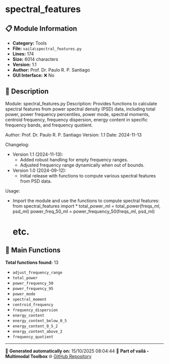 # spectral_features

## 📋 Module Information

- **Category:** Tools
- **File:** `vaila\spectral_features.py`
- **Lines:** 174
- **Size:** 6014 characters
- **Version:** 1.1
- **Author:** Prof. Dr. Paulo R. P. Santiago
- **GUI Interface:** ❌ No

## 📖 Description


Module: spectral_features.py
Description: Provides functions to calculate spectral features from power spectral density (PSD) data,
including total power, power frequency percentiles, power mode, spectral moments, centroid frequency,
frequency dispersion, energy content in specific frequency bands, and frequency quotient.

Author: Prof. Dr. Paulo R. P. Santiago
Version: 1.1
Date: 2024-11-13

Changelog:
- Version 1.1 (2024-11-13):
  - Added robust handling for empty frequency ranges.
  - Adjusted frequency range dynamically when out of bounds.
- Version 1.0 (2024-09-12):
  - Initial release with functions to compute various spectral features from PSD data.

Usage:
- Import the module and use the functions to compute spectral features:
  from spectral_features import *
  total_power_ml = total_power(freqs_ml, psd_ml)
  power_freq_50_ml = power_frequency_50(freqs_ml, psd_ml)
  # etc.


## 🔧 Main Functions

**Total functions found:** 13

- `adjust_frequency_range`
- `total_power`
- `power_frequency_50`
- `power_frequency_95`
- `power_mode`
- `spectral_moment`
- `centroid_frequency`
- `frequency_dispersion`
- `energy_content`
- `energy_content_below_0_5`
- `energy_content_0_5_2`
- `energy_content_above_2`
- `frequency_quotient`




---

📅 **Generated automatically on:** 15/10/2025 08:04:44
🔗 **Part of vailá - Multimodal Toolbox**
🌐 [GitHub Repository](https://github.com/vaila-multimodaltoolbox/vaila)
